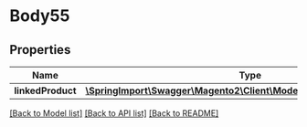 # Body55

## Properties
Name | Type | Description | Notes
------------ | ------------- | ------------- | -------------
**linkedProduct** | [**\SpringImport\Swagger\Magento2\Client\Model\BundleDataLinkInterface**](BundleDataLinkInterface.md) |  | 

[[Back to Model list]](../README.md#documentation-for-models) [[Back to API list]](../README.md#documentation-for-api-endpoints) [[Back to README]](../README.md)


